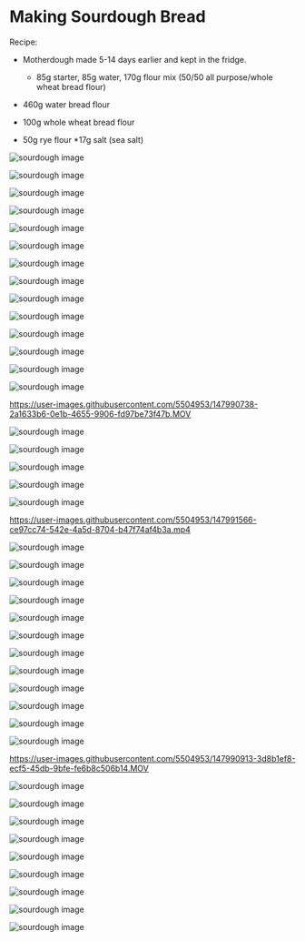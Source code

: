 # Making Sourdough Bread

Recipe:

* Motherdough made 5-14 days earlier and kept in the fridge.  

     * 85g starter, 85g water, 170g flour mix (50/50 all purpose/whole wheat bread flour)
* 460g water bread flour
* 100g whole wheat bread flour
* 50g rye flour
*17g salt (sea salt)

![sourdough image](/images/IMG_8833.jpg)

![sourdough image](/images/IMG_8837.jpeg)

![sourdough image](/images/IMG_8839.jpeg)

![sourdough image](/images/IMG_8840.jpeg)

![sourdough image](/images/IMG_8841.jpeg)

![sourdough image](/images/IMG_8843.jpeg)

![sourdough image](/images/IMG_8846.jpeg)

![sourdough image](/images/IMG_8847.jpeg)

![sourdough image](/images/IMG_8848.jpeg)

![sourdough image](/images/IMG_8851.jpeg)

![sourdough image](/images/IMG_8852.jpeg)

![sourdough image](/images/IMG_8855.jpeg)

![sourdough image](/images/IMG_8856.jpeg)

![sourdough image](/images/IMG_8857.jpeg)

https://user-images.githubusercontent.com/5504953/147990738-2a1633b6-0e1b-4655-9906-fd97be73f47b.MOV

![sourdough image](/images/IMG_8859.jpeg)

![sourdough image](/images/IMG_8861.jpeg)

![sourdough image](/images/IMG_8863.jpeg)

![sourdough image](/images/IMG_8867.jpeg)

![sourdough image](/images/IMG_8869.jpeg)

https://user-images.githubusercontent.com/5504953/147991566-ce97cc74-542e-4a5d-8704-b47f74af4b3a.mp4

![sourdough image](/images/IMG_8873.jpeg)

![sourdough image](/images/IMG_8874.jpeg)

![sourdough image](/images/IMG_8906.jpeg)

![sourdough image](/images/IMG_8907.jpeg)

![sourdough image](/images/IMG_8908.jpeg)

![sourdough image](/images/IMG_8909.jpeg)

![sourdough image](/images/IMG_8910.jpeg)

![sourdough image](/images/IMG_8911.jpeg)

![sourdough image](/images/IMG_8914.jpeg)

![sourdough image](/images/IMG_8915.jpeg)

![sourdough image](/images/IMG_8916.jpeg)

![sourdough image](/images/IMG_8918.jpeg)

https://user-images.githubusercontent.com/5504953/147990913-3d8b1ef8-ecf5-45db-9bfe-fe6b8c506b14.MOV

![sourdough image](/images/IMG_8923.jpeg)

![sourdough image](/images/IMG_8925.jpeg)

![sourdough image](/images/IMG_8929.jpeg)

![sourdough image](/images/IMG_8931.jpeg)

![sourdough image](/images/IMG_8935.jpeg)

![sourdough image](/images/IMG_8929.jpeg)

![sourdough image](/images/IMG_8942.jpeg)

![sourdough image](/images/IMG_8950.jpeg)

![sourdough image](/images/IMG_8952.jpeg)
